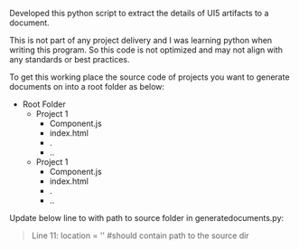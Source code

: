 Developed this python script to extract the details of UI5 artifacts to a document.

This is not part of any project delivery and I was learning python when writing this program. So this code is not optimized and may not align with any standards or best practices.

To get this working place the source code of projects you want to generate documents on into a root folder as below:
-  Root Folder 
    - Project 1
      - Component.js
      - index.html
      - .
      - ..
    - Project 1
      - Component.js
      - index.html
      - .
      - ..
                  
Update below line to with path to source folder in generatedocuments.py:
> Line 11: location = '' #should contain path to the source dir
